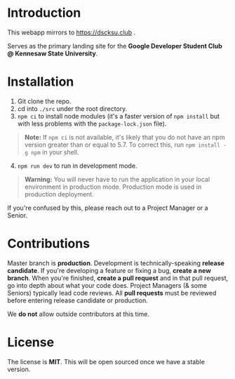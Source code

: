 # Introduction
This webapp mirrors to https://dscksu.club .

Serves as the primary landing site for the **Google Developer Student Club @ Kennesaw State University**. 

# Installation

1. Git clone the repo.
2. cd into ``./src`` under the root directory.
3. ``npm ci`` to install node modules (it's a faster version of ``npm install`` but with less problems with the ``package-lock.json`` file). 
> **Note:** If ``npm ci`` is not available, it's likely that you do not have an npm version greater than or equal to 5.7. To correct this, run ``npm install -g npm`` in your shell.
4. ``npm run dev`` to run in development mode.
> **Warning:** You will never have to run the application in your local environment in production mode. Production mode is used in production deployment.

If you're confused by this, please reach out to a Project Manager or a Senior.

# Contributions

Master branch is **production**. Development is technically-speaking **release candidate**. If you're developing a feature or fixing a bug, **create a new branch**. When you're finished, **create a pull request** and in that pull request, go into depth about what your code does. Project Managers (& some Seniors) typically lead code reviews. All **pull requests** must be reviewed before entering release candidate or production. 

We **do not** allow outside contributors at this time.

# License

The license is **MIT**. This will be open sourced once we have a stable version. 
